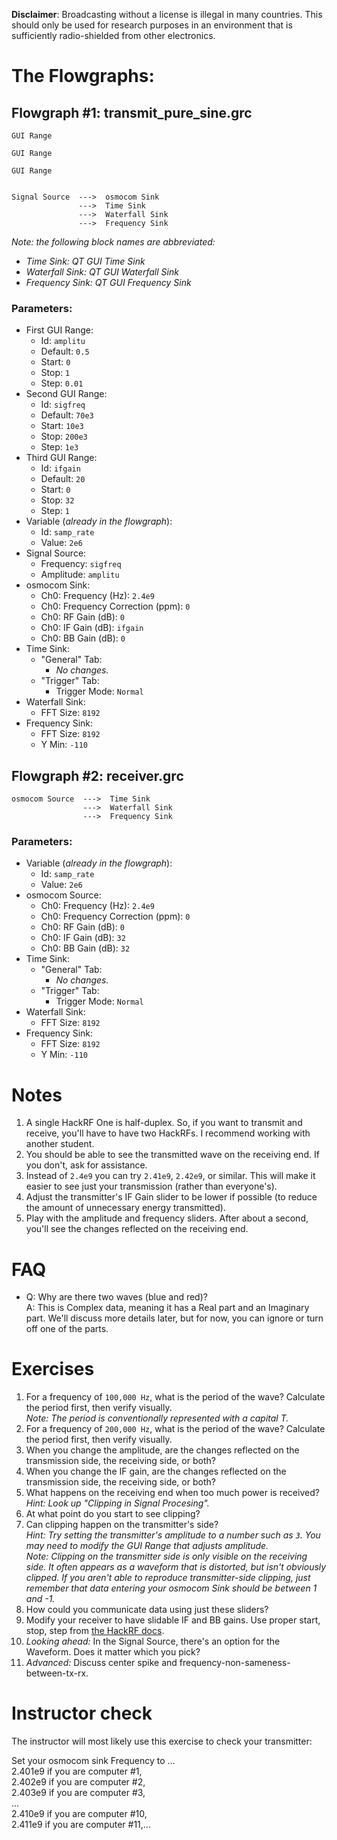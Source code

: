 **Disclaimer**: Broadcasting without a license is illegal in many countries. This should only be used for research purposes in an environment that is sufficiently radio-shielded from other electronics.


# The Flowgraphs:

## Flowgraph #1: transmit_pure_sine.grc

```
GUI Range

GUI Range

GUI Range


Signal Source  --->  osmocom Sink
               --->  Time Sink
               --->  Waterfall Sink
               --->  Frequency Sink
```

_Note: the following block names are abbreviated:_
- _Time Sink: QT GUI Time Sink_
- _Waterfall Sink: QT GUI Waterfall Sink_
- _Frequency Sink: QT GUI Frequency Sink_

### Parameters:

- First GUI Range:
  - Id: `amplitu`
  - Default: `0.5`
  - Start: `0`
  - Stop: `1`
  - Step: `0.01`
- Second GUI Range:
  - Id: `sigfreq`
  - Default: `70e3`
  - Start: `10e3`
  - Stop: `200e3`
  - Step: `1e3`
- Third GUI Range:
  - Id: `ifgain`
  - Default: `20`
  - Start: `0`
  - Stop: `32`
  - Step: `1`
- Variable (_already in the flowgraph_):
  - Id: `samp_rate`
  - Value: `2e6`
- Signal Source:
  - Frequency: `sigfreq`
  - Amplitude: `amplitu`
- osmocom Sink:
  - Ch0: Frequency (Hz): `2.4e9`
  - Ch0: Frequency Correction (ppm): `0`
  - Ch0: RF Gain (dB): `0`
  - Ch0: IF Gain (dB): `ifgain`
  - Ch0: BB Gain (dB): `0`
- Time Sink:
  - "General" Tab:
    - _No changes._
  - "Trigger" Tab:
    -  Trigger Mode: `Normal`
- Waterfall Sink:
  - FFT Size: `8192`
- Frequency Sink:
  - FFT Size: `8192`
  - Y Min: `-110`


## Flowgraph #2: receiver.grc

```
osmocom Source  --->  Time Sink
                --->  Waterfall Sink
                --->  Frequency Sink
```

### Parameters:

- Variable (_already in the flowgraph_):
  - Id: `samp_rate`
  - Value: `2e6`
- osmocom Source:
  - Ch0: Frequency (Hz): `2.4e9`
  - Ch0: Frequency Correction (ppm): `0`
  - Ch0: RF Gain (dB): `0`
  - Ch0: IF Gain (dB): `32`
  - Ch0: BB Gain (dB): `32`
- Time Sink:
  - "General" Tab:
    - _No changes._
  - "Trigger" Tab:
    -  Trigger Mode: `Normal`
- Waterfall Sink:
  - FFT Size: `8192`
- Frequency Sink:
  - FFT Size: `8192`
  - Y Min: `-110`


# Notes

1. A single HackRF One is half-duplex. So, if you want to transmit and receive, you'll have to have two HackRFs. I recommend working with another student.
2. You should be able to see the transmitted wave on the receiving end. If you don't, ask for assistance.
3. Instead of `2.4e9` you can try `2.41e9`, `2.42e9`, or similar. This will make it easier to see just your transmission (rather than everyone's).
4. Adjust the transmitter's IF Gain slider to be lower if possible (to reduce the amount of unnecessary energy transmitted).
5. Play with the amplitude and frequency sliders. After about a second, you'll see the changes reflected on the receiving end.

# FAQ

- Q: Why are there two waves (blue and red)?  
  A: This is Complex data, meaning it has a Real part and an Imaginary part. We'll discuss more details later, but for now, you can ignore or turn off one of the parts.

# Exercises

1. For a frequency of `100,000 Hz`, what is the period of the wave? Calculate the period first, then verify visually.  
   _Note: The period is conventionally represented with a capital T._ 
2. For a frequency of `200,000 Hz`, what is the period of the wave? Calculate the period first, then verify visually.
3. When you change the amplitude, are the changes reflected on the transmission side, the receiving side, or both?
4. When you change the IF gain, are the changes reflected on the transmission side, the receiving side, or both?
5. What happens on the receiving end when too much power is received?  _Hint: Look up "Clipping in Signal Procesing"._ 
6. At what point do you start to see clipping?
7. Can clipping happen on the transmitter's side?  
   _Hint: Try setting the transmitter's amplitude to a number such as `3`. You may need to modify the GUI Range that adjusts amplitude._  
   _Note: Clipping on the transmitter side is only visible on the receiving side. It often appears as a waveform that is distorted, but isn't obviously clipped. If you aren't able to reproduce transmitter-side clipping, just remember that data entering your osmocom Sink should be between 1 and -1._
8. How could you communicate data using just these sliders?
9. Modify your receiver to have slidable IF and BB gains. Use proper start, stop, step from [the HackRF docs](https://hackrf.readthedocs.io/). 
10. _Looking ahead:_ In the Signal Source, there's an option for the Waveform. Does it matter which you pick?
11. _Advanced:_ Discuss center spike and frequency-non-sameness-between-tx-rx. 

# Instructor check

The instructor will most likely use this exercise to check your transmitter:

Set your osmocom sink Frequency to ...  
2.401e9 if you are computer #1,  
2.402e9 if you are computer #2,  
2.403e9 if you are computer #3,  
...  
2.410e9 if you are computer #10,  
2.411e9 if you are computer #11,...

